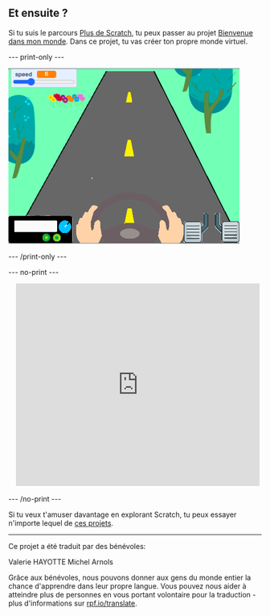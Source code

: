 ## Et ensuite ?

Si tu suis le parcours [Plus de Scratch](https://projects.raspberrypi.org/fr-FR/pathways/further-scratch), tu peux passer au projet [Bienvenue dans mon monde](https://projects.raspberrypi.org/fr-FR/projects/welcome-to-my-world). Dans ce projet, tu vas créer ton propre monde virtuel.

--- print-only ---

![Projet Bienvenu(e) dans mon monde](images/world_road.png)

--- /print-only ---

--- no-print ---

<div class="scratch-preview" style="margin-left: 15px;">
  <iframe allowtransparency="true" width="485" height="402" src="https://scratch.mit.edu/projects/embed/548228231/?autostart=false" frameborder="0"></iframe>
</div>

--- /no-print ---

Si tu veux t'amuser davantage en explorant Scratch, tu peux essayer n'importe lequel de [ces projets](https://projects.raspberrypi.org/fr-FR/projects?software%5B%5D=scratch&curriculum%5B%5D=%201).

***
Ce projet a été traduit par des bénévoles:

Valerie HAYOTTE
Michel Arnols

Grâce aux bénévoles, nous pouvons donner aux gens du monde entier la chance d'apprendre dans leur propre langue. Vous pouvez nous aider à atteindre plus de personnes en vous portant volontaire pour la traduction - plus d'informations sur [rpf.io/translate](https://rpf.io/translate).
